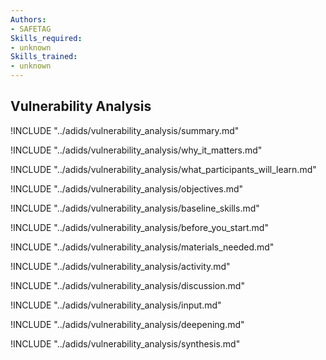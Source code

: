 ```yaml
---
Authors:
- SAFETAG
Skills_required:
- unknown
Skills_trained:
- unknown
---
```


##  Vulnerability Analysis

<!-- ![](Content/images/capacity_assessment.png "") -->

!INCLUDE "../adids/vulnerability_analysis/summary.md"

<!-- Why The Topic Matters -->

!INCLUDE "../adids/vulnerability_analysis/why_it_matters.md"

<!--  What Participants Will Learn -->

!INCLUDE "../adids/vulnerability_analysis/what_participants_will_learn.md"

<!-- Objectives {.sidebar} -->

!INCLUDE "../adids/vulnerability_analysis/objectives.md"

<!-- Baseline Skills -->

!INCLUDE "../adids/vulnerability_analysis/baseline_skills.md"

<!-- Before you Start -->

!INCLUDE "../adids/vulnerability_analysis/before_you_start.md"

<!-- Materials Needed -->

!INCLUDE "../adids/vulnerability_analysis/materials_needed.md"

<!--Activity {.activity} -->

!INCLUDE "../adids/vulnerability_analysis/activity.md"

<!--Discussion -->

!INCLUDE "../adids/vulnerability_analysis/discussion.md"

<!-- Input -->

!INCLUDE "../adids/vulnerability_analysis/input.md"

<!-- Deepening -->

!INCLUDE "../adids/vulnerability_analysis/deepening.md"

<!--Synthesis {.synthesis} -->

!INCLUDE "../adids/vulnerability_analysis/synthesis.md"